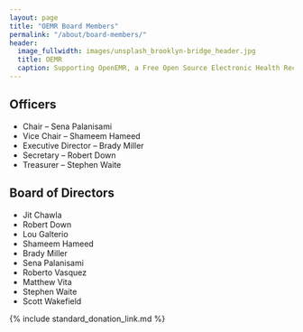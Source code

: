 ```yaml
---
layout: page
title: "OEMR Board Members"
permalink: "/about/board-members/"
header:
  image_fullwidth: images/unsplash_brooklyn-bridge_header.jpg
  title: OEMR
  caption: Supporting OpenEMR, a Free Open Source Electronic Health Record
---
```


## Officers
* Chair – Sena Palanisami
* Vice Chair – Shameem Hameed
* Executive Director – Brady Miller
* Secretary – Robert Down
* Treasurer – Stephen Waite

## Board of Directors
* Jit Chawla
* Robert Down
* Lou Galterio
* Shameem Hameed
* Brady Miller
* Sena Palanisami
* Roberto Vasquez
* Matthew Vita
* Stephen Waite
* Scott Wakefield

{% include standard_donation_link.md %}

